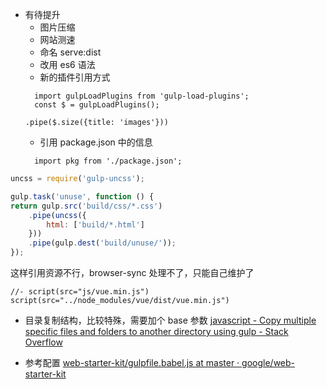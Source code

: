 * 有待提升
  - 图片压缩
  - 网站测速
  - 命名 serve:dist
  - 改用 es6 语法
  - 新的插件引用方式
  ```
	import gulpLoadPlugins from 'gulp-load-plugins';
	const $ = gulpLoadPlugins();

  .pipe($.size({title: 'images'}))
  ```
  - 引用 package.json 中的信息
  ```
	import pkg from './package.json';
  ```

```js
uncss = require('gulp-uncss');

gulp.task('unuse', function () {
return gulp.src('build/css/*.css')
    .pipe(uncss({
        html: ['build/*.html']
    }))
    .pipe(gulp.dest('build/unuse/'));
});
```

这样引用资源不行，browser-sync 处理不了，只能自己维护了
```
//- script(src="js/vue.min.js")
script(src="../node_modules/vue/dist/vue.min.js")
```

* 目录复制结构，比较特殊，需要加个 base 参数
  [javascript - Copy multiple specific files and folders to another directory using gulp - Stack Overflow](https://stackoverflow.com/questions/43867053/copy-multiple-specific-files-and-folders-to-another-directory-using-gulp)

* 参考配置
[web-starter-kit/gulpfile.babel.js at master · google/web-starter-kit](https://github.com/google/web-starter-kit/blob/master/gulpfile.babel.js)
